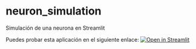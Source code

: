 # neuron_simulation
Simulación de una neurona en Streamlit

Puedes probar esta aplicación en el siguiente enlace: [![Open in Streamlit](https://static.streamlit.io/badges/streamlit_badge_black_white.svg)](https://legodark-neuron-simulation-srcneuron-simulation-hjf9w8.streamlit.app)
